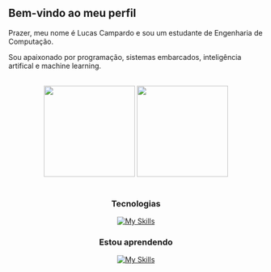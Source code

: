 ## Bem-vindo ao meu perfil 

Prazer, meu nome é Lucas Campardo e sou um estudante de Engenharia de Computação.

Sou apaixonado por programação, sistemas embarcados, inteligência artifical e machine learning.

<br>

<div align="center">
  
<!-- STATUS DO GITHUB -->
<div>
  <img height="180em" src="https://github-readme-stats.vercel.app/api?username=lucascampardo&show_icons=true&theme=tokyonight&include_all_commits=true&count_private=true"/>
  <img height="180em" src="https://github-readme-stats.vercel.app/api/top-langs/?username=lucascampardo&layout=compact&langs_count=5&theme=tokyonight"/>
  </div>
  
  <br>

<!-- TECNOLOGIAS QUE TENHO DOMÍNIO -->
  ### Tecnologias
[![My Skills](https://skillicons.dev/icons?i=git,mysql,linux&perline=5)](https://skillicons.dev)

  ### Estou aprendendo
[![My Skills](https://skillicons.dev/icons?i=c,cmake,cpp&perline=5)](https://skillicons.dev)
</div>
